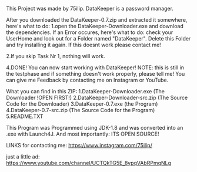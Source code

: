 This Project was made by 75ilip.
DataKeeper is a password manager.


After you downloaded the DataKeeper-0.7.zip and extracted it somewhere, here's what to do:
1.open the DataKeeper-Downloader.exe and download the dependencies. If an Error occures, here's what to do:
	check your UserHome and look out for a Folder named "DataKeeper". Delete this Folder and try installing it again.
	If this doesnt work please contact me!

2.If you skip Task Nr 1, nothing will work.

4.DONE! You can now start working with DataKeeper!
	NOTE: this is still in the testphase and if something doesn't work properly, please tell me!
	You can give me Feedback by contacting me on Instagram or YouTube.


What you can find in this ZIP:
1.DataKeeper-Downloader.exe (The Downloader !OPEN FIRST!)
2.DataKeeper-Downloader-src.zip (The Source Code for the Downloader)
3.DataKeeper-0.7.exe (the Program)
4.DataKeeper-0.7-src.zip (The Source Code for the Program)
5.README.TXT

This Program was Programmed using JDK-1.8 and was converted into an .exe with Launch4J.
And most importantly: ITS OPEN SOURCE!


LINKS for contacting me:
https://www.instagram.com/75ilip/

just a little ad:
https://www.youtube.com/channel/UCTQkTG5E_8ypqVAbRPmqNLg
